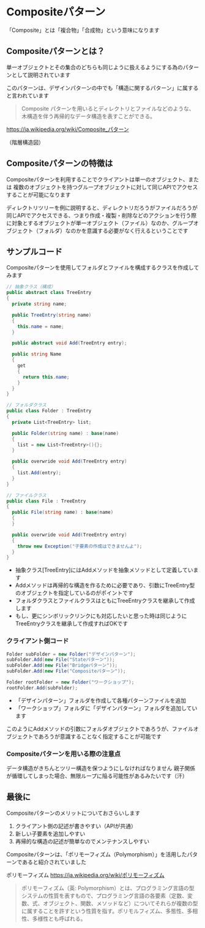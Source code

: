 # Compositeパターン

「Composite」とは「複合物」「合成物」という意味になります

## Compositeパターンとは？

単一オブジェクトとその集合のどちらも同じように扱えるようにする為のパターンとして説明されています

このパターンは、デザインパターンの中でも「構造に関するパターン」に属すると言われています

> Composite パターンを用いるとディレクトリとファイルなどのような、木構造を伴う再帰的なデータ構造を表すことができる。

https://ja.wikipedia.org/wiki/Composite_パターン

（階層構造図）

## Compositeパターンの特徴は

Compositeパターンを利用することでクライアントは単一のオブジェクト、または
複数のオブジェクトを持つグループオブジェクトに対して同じAPIでアクセスすることが可能になります

ディレクトリツリーを例に説明すると、ディレクトリだろうがファイルだろうが同じAPIでアクセスできる、つまり作成・複製・削除などのアクションを行う際に対象とするオブジェクトが単一オブジェクト（ファイル）なのか、グループオブジェクト（フォルダ）なのかを意識する必要がなく行えるということです

## サンプルコード

Compositeパターンを使用してフォルダとファイルを構成するクラスを作成してみます

```csharp
// 抽象クラス（構成）
public abstract class TreeEntry
{
  private string name;

  public TreeEntry(string name)
  {
    this.name = name;
  }

  public abstract void Add(TreeEntry entry);

  public string Name
  {
    get
    {
      return this.name;
    }
  }
}

// フォルダクラス
public class Folder : TreeEntry
{
  private List<TreeEntry> list;

  public Folder(string name) : base(name)
  {
    list = new List<TreeEntry>(){};
  }

  public overwride void Add(TreeEntry entry)
  {
    list.Add(entry);
  }
}

// ファイルクラス
public class File : TreeEntry
{
  public File(string name) : base(name)
  {
  }

  public overwride void Add(TreeEntry entry)
  {
    throw new Exception("子要素の作成はできませんよ");
  }
}
```

* 抽象クラス[TreeEntry]にはAddメソッドを抽象メソッドとして定義しています
* Addメソッドは再帰的な構造を作るために必要であり、引数にTreeEntry型のオブジェクトを指定しているのがポイントです
* フォルダクラスとファイルクラスはともにTreeEntryクラスを継承して作成します
* もし、更にシンボリックリンクにも対応したいと思った時は同じようにTreeEntryクラスを継承して作成すればOKです

### クライアント側コード

```csharp
Folder subFolder = new Folder("デザインパターン");
subFolder.Add(new File("Stateパターン"));
subFolder.Add(new File("Bridgeパターン"));
subFolder.Add(new File("Compositeパターン"));

Folder rootFolder = new Folder("ワークショップ");
rootFolder.Add(subFolder);
```

* 「デザインパターン」フォルダを作成して各種パターンファイルを追加
* 「ワークショップ」フォルダに「デザインパターン」フォルダを追加しています

このようにAddメソッドの引数にフォルダオブジェクトであろうが、ファイルオブジェクトであろうが意識することなく指定することが可能です

### Compositeパターンを用いる際の注意点

データ構造がきちんとツリー構造を保つようにしなければなりません
親子関係が循環してしまった場合、無限ループに陥る可能性があるみたいです（汗）

## 最後に

Compositeパターンのメリットについておさらいします

1. クライアント側の記述が書きやすい（APIが共通）
1. 新しい子要素を追加しやすい
1. 再帰的な構造の記述が簡単なのでメンテナンスしやすい

Compositeパターンは、「ポリモーフィズム（Polymorphism）」を活用したパターンであると紹介されていました

ポリモーフィズム
https://ja.wikipedia.org/wiki/ポリモーフィズム

> ポリモーフィズム（英: Polymorphism）とは、プログラミング言語の型システムの性質を表すもので、プログラミング言語の各要素（定数、変数、式、オブジェクト、関数、メソッドなど）についてそれらが複数の型に属することを許すという性質を指す。ポリモルフィズム、多態性、多相性、多様性とも呼ばれる。
